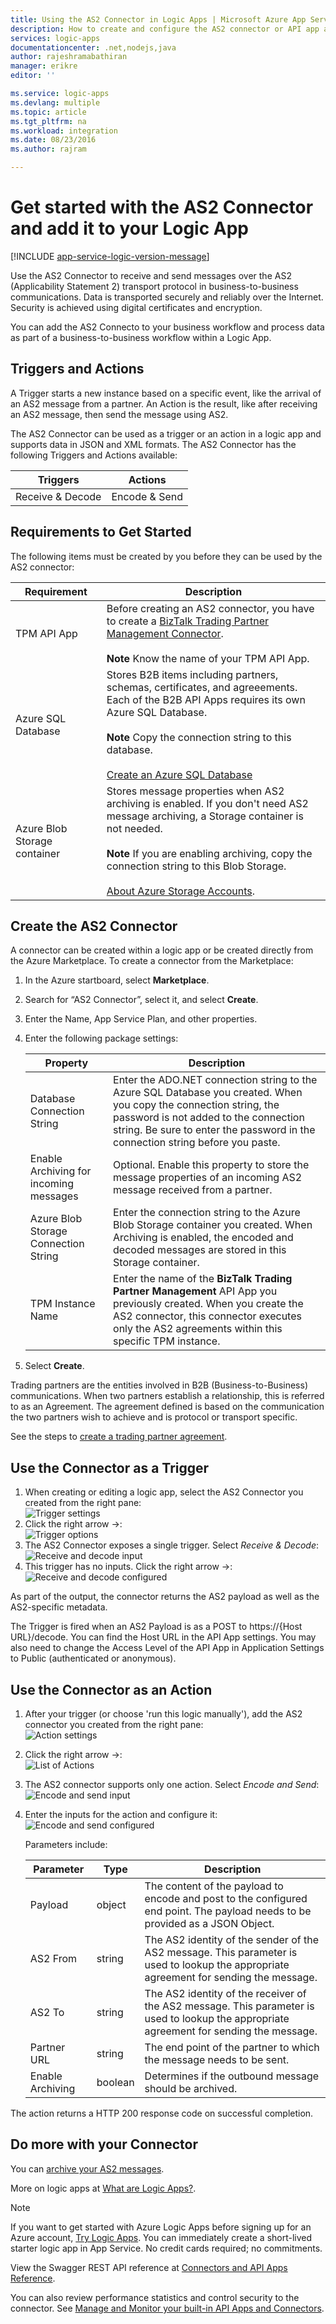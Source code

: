 ```yaml
---
title: Using the AS2 Connector in Logic Apps | Microsoft Azure App Service
description: How to create and configure the AS2 connector or API app and use it in a logic app in Azure App Service
services: logic-apps
documentationcenter: .net,nodejs,java
author: rajeshramabathiran
manager: erikre
editor: ''

ms.service: logic-apps
ms.devlang: multiple
ms.topic: article
ms.tgt_pltfrm: na
ms.workload: integration
ms.date: 08/23/2016
ms.author: rajram

---
```

# Get started with the AS2 Connector and add it to your Logic App
[!INCLUDE [app-service-logic-version-message](../../includes/app-service-logic-version-message.md)]

Use the AS2 Connector to receive and send messages over the AS2 (Applicability Statement 2) transport protocol in business-to-business communications. Data is transported securely and reliably over the Internet. Security is achieved using digital certificates and encryption.

You can add the AS2 Connecto to your business workflow and process data as part of a business-to-business workflow within a Logic App. 

## Triggers and Actions
A Trigger starts a new instance based on a specific event, like the arrival of an AS2 message from a partner. An Action is the result, like after receiving an AS2 message, then send the message using AS2.

The AS2 Connector can be used as a trigger or an action in a logic app and supports data in JSON and XML formats. The AS2 Connector has the following Triggers and Actions available: 

| Triggers | Actions |
| --- | --- |
| Receive & Decode |Encode & Send |

## Requirements to Get Started
The following items must be created by you before they can be used by the AS2 connector:

| Requirement | Description |
| --- | --- |
| TPM API App |Before creating an AS2 connector, you have to create a [BizTalk Trading Partner Management Connector][1]. <br/><br/>**Note** Know the name of your TPM API App.  |
| Azure SQL Database |Stores B2B items including partners, schemas, certificates, and agreeements. Each of the B2B API Apps requires its own Azure SQL Database. <br/><br/>**Note** Copy the connection string to this database.<br/><br/>[Create an Azure SQL Database](../sql-database/sql-database-get-started.md) |
| Azure Blob Storage container |Stores message properties when AS2 archiving is enabled. If you don't need AS2 message archiving, a Storage container is not needed. <br/><br/>**Note** If you are enabling archiving, copy the connection string to this Blob Storage.<br/><br/>[About Azure Storage Accounts](../storage/storage-create-storage-account.md). |

## Create the AS2 Connector
A connector can be created within a logic app or be created directly from the Azure Marketplace. To create a connector from the Marketplace:  

1. In the Azure startboard, select **Marketplace**.
2. Search for “AS2 Connector”, select it, and select **Create**.
3. Enter the Name, App Service Plan, and other properties.
4. Enter the following package settings:
   
   | Property | Description |
   | --- | --- |
   | Database Connection String |Enter the ADO.NET connection string to the Azure SQL Database you created. When you copy the connection string, the password is not added to the connection string. Be sure to enter the password in the connection string before you paste. |
   | Enable Archiving for incoming messages |Optional. Enable this property to store the message properties of an incoming AS2 message received from a partner.  |
   | Azure Blob Storage Connection String |Enter the connection string to the Azure Blob Storage container you created. When Archiving is enabled, the encoded and decoded messages are stored in this Storage container. |
   | TPM Instance Name |Enter the name of the **BizTalk Trading Partner Management** API App you previously created. When you create the AS2 connector, this connector executes only the AS2 agreements within this specific TPM instance. |
5. Select **Create**. 

Trading partners are the entities involved in B2B (Business-to-Business) communications. When two partners establish a relationship, this is referred to as an Agreement. The agreement defined is based on the communication the two partners wish to achieve and is protocol or transport specific.

See the steps to [create a trading partner agreement][2].

## Use the Connector as a Trigger
1. When creating or editing a logic app, select the AS2 Connector you created from the right pane:  
    ![Trigger settings][3]
2. Click the right arrow →:  
    ![Trigger options][4]
3. The AS2 Connector exposes a single trigger. Select *Receive & Decode*:  
    ![Receive and decode input][5]
4. This trigger has no inputs. Click the right arrow →:  
    ![Receive and decode configured][6]

As part of the output, the connector returns the AS2 payload as well as the AS2-specific metadata.

The Trigger is fired when an AS2 Payload is as a POST to https://{Host URL}/decode.  You can find the Host URL in the API App settings.  You may also need to change the Access Level of the API App in Application Settings to Public (authenticated or anonymous).

## Use the Connector as an Action
1. After your trigger (or choose 'run this logic manually'), add the AS2 connector you created from the right pane:  
    ![Action settings][7]
2. Click the right arrow →:  
    ![List of Actions][8]
3. The AS2 connector supports only one action. Select *Encode and Send*:  
    ![Encode and send input][9]
4. Enter the inputs for the action and configure it:  
    ![Encode and send configured][10]
   
    Parameters include: 
   
   | Parameter | Type | Description |
   | --- | --- | --- |
   | Payload |object |The content of the payload to encode and post to the configured end point. The payload needs to be provided as a JSON Object. |
   | AS2 From |string |The AS2 identity of the sender of the AS2 message. This parameter is used to lookup the appropriate agreement for sending the message. |
   | AS2 To |string |The AS2 identity of the receiver of the AS2 message. This parameter is used to lookup the appropriate agreement for sending the message. |
   | Partner URL |string |The end point of the partner to which the message needs to be sent. |
   | Enable Archiving |boolean |Determines if the outbound message should be archived. |

The action returns a HTTP 200 response code on successful completion.

## Do more with your Connector
You can [archive your AS2 messages](app-service-logic-archive-as2-messages.md).

More on logic apps at [What are Logic Apps?](app-service-logic-what-are-logic-apps.md).

> [!NOTE]
> If you want to get started with Azure Logic Apps before signing up for an Azure account, [Try Logic Apps](https://tryappservice.azure.com/?appservice=logic). You can immediately create a short-lived starter logic app in App Service. No credit cards required; no commitments.
> 
> 

View the Swagger REST API reference at [Connectors and API Apps Reference](http://go.microsoft.com/fwlink/p/?LinkId=529766).

You can also review performance statistics and control security to the connector. See [Manage and Monitor your built-in API Apps and Connectors](app-service-logic-monitor-your-connectors.md).

<!--References -->
[1]: app-service-logic-connector-tpm.md
[2]: app-service-logic-create-a-trading-partner-agreement.md
[3]: ./media/app-service-logic-connector-as2/TriggerSettings.PNG
[4]: ./media/app-service-logic-connector-as2/TriggerOptions.PNG
[5]: ./media/app-service-logic-connector-as2/ReceiveAndDecodeInput.PNG
[6]: ./media/app-service-logic-connector-as2/ReceiveAndDecodeConfigured.PNG
[7]: ./media/app-service-logic-connector-as2/ActionSettings.PNG
[8]: ./media/app-service-logic-connector-as2/ListOfActions.PNG
[9]: ./media/app-service-logic-connector-as2/EncodeAndSendInput.PNG
[10]: ./media/app-service-logic-connector-as2/EncodeAndSendConfigured.PNG
